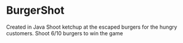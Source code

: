 # BurgerShot
Created in Java
Shoot ketchup at the escaped burgers for the hungry customers.
Shoot 6/10 burgers to win the game
